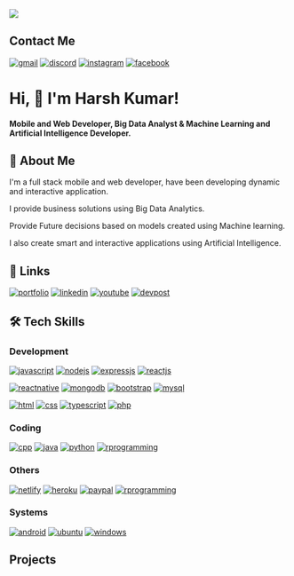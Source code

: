 
<img src="https://w0.peakpx.com/wallpaper/19/380/HD-wallpaper-code-once-code-developer-life-simple-tip.jpg"/>

## Contact Me

[![gmail](https://img.shields.io/badge/Gmail-D14836?style=for-the-badge&logo=gmail&logoColor=white)](mailto:harshkumar093@gmail.com)
[![discord](https://img.shields.io/badge/Discord-7289DA?style=for-the-badge&logo=discord&logoColor=white)](https://discord.gg/kSncXUxY48)
[![instagram](https://img.shields.io/badge/Instagram-E4405F?style=for-the-badge&logo=instagram&logoColor=white)](https://www.instagram.com/javascriptextreme/)
[![facebook](https://img.shields.io/badge/Facebook-1877F2?style=for-the-badge&logo=facebook&logoColor=white)](https://www.facebook.com/groups/2945235602398956)

# Hi, 👋 I'm Harsh Kumar!
#### Mobile and Web Developer, Big Data Analyst & Machine Learning and Artificial Intelligence Developer.


## 🚀 About Me
I'm a full stack mobile and web developer, have been developing dynamic and interactive application.

I provide business solutions using Big Data Analytics.

Provide Future decisions based on models created using Machine learning. 

I also create smart and interactive applications using Artificial Intelligence.


## 🔗 Links
[![portfolio](https://img.shields.io/badge/my_portfolio-FFF?style=for-the-badge&logo=ko-fi&logoColor=black)](https://harshkumar-portfolio.herokuapp.com/)
[![linkedin](https://img.shields.io/badge/linkedin-0A66C2?style=for-the-badge&logo=linkedin&logoColor=white)](https://www.linkedin.com/in/harsh-kumar-48a851196/)
[![youtube](https://img.shields.io/badge/YouTube-FF0000?style=for-the-badge&logo=youtube&logoColor=white)](https://www.youtube.com/channel/UCV0FcHjaMSBt8rMfOwEFNgQ)
[![devpost](https://badges.devpost-shields.com/get-badge?name=*&id=project-id&type=big-logo&style=flat-square)](https://devpost.com/harshkumar093?ref_content=user-portfolio&ref_feature=portfolio&ref_medium=global-nav)


## 🛠 Tech Skills
### **Development**
[![javascript](https://img.shields.io/badge/JavaScript-323330?style=for-the-badge&logo=javascript&logoColor=F7DF1E)](https://www.javascript.com/)
[![nodejs](https://img.shields.io/badge/Node.js-43853D?style=for-the-badge&logo=node.js&logoColor=white)](https://nodejs.org/en/)
[![expressjs](https://img.shields.io/badge/Express.js-404D59?style=for-the-badge)](https://expressjs.com/)
[![reactjs](https://img.shields.io/badge/React-20232A?style=for-the-badge&logo=react&logoColor=61DAFB)](https://reactjs.org/)


[![reactnative](https://img.shields.io/badge/React_Native-20232A?style=for-the-badge&logo=react&logoColor=61DAFB)](https://reactnative.dev/)
[![mongodb](https://img.shields.io/badge/MongoDB-4EA94B?style=for-the-badge&logo=mongodb&logoColor=white)](https://www.mongodb.com/)
[![bootstrap](https://img.shields.io/badge/Bootstrap-563D7C?style=for-the-badge&logo=bootstrap&logoColor=white)](https://getbootstrap.com/)
[![mysql](https://img.shields.io/badge/MySQL-00000F?style=for-the-badge&logo=mysql&logoColor=white)](https://www.mysql.com/)


[![html](https://img.shields.io/badge/HTML5-E34F26?style=for-the-badge&logo=html5&logoColor=white)](https://www.w3schools.com/html/)
[![css](https://img.shields.io/badge/CSS3-1572B6?style=for-the-badge&logo=css3&logoColor=white)](https://developer.mozilla.org/en-US/docs/Web/CSS)
[![typescript](https://img.shields.io/badge/TypeScript-007ACC?style=for-the-badge&logo=typescript&logoColor=white)](https://www.typescriptlang.org/)
[![php](https://img.shields.io/badge/PHP-777BB4?style=for-the-badge&logo=php&logoColor=white)](https://www.php.net/)

### **Coding** 
[![cpp](https://img.shields.io/badge/C%2B%2B-00599C?style=for-the-badge&logo=c%2B%2B&logoColor=white)](https://www.cplusplus.com/)
[![java](https://img.shields.io/badge/Java-ED8B00?style=for-the-badge&logo=java&logoColor=white)](https://www.java.com/en/)
[![python](https://img.shields.io/badge/Python-14354C?style=for-the-badge&logo=python&logoColor=white)](https://www.python.org/)
[![rprogramming](https://img.shields.io/badge/R-276DC3?style=for-the-badge&logo=r&logoColor=white)](https://www.tutorialspoint.com/r/index.htm)

### **Others**
[![netlify](https://img.shields.io/badge/Netlify-00C7B7?style=for-the-badge&logo=netlify&logoColor=white)](https://www.netlify.com/)
[![heroku](https://img.shields.io/badge/Heroku-430098?style=for-the-badge&logo=heroku&logoColor=white)](https://www.heroku.com)
[![paypal](https://img.shields.io/badge/PayPal-00457C?style=for-the-badge&logo=paypal&logoColor=white)](https://www.paypal.com/in/webapps/mpp/home?kid=p39982204948)
[![rprogramming](https://img.shields.io/badge/R-276DC3?style=for-the-badge&logo=r&logoColor=white)](https://www.tutorialspoint.com/r/index.htm)

### **Systems**
[![android](https://img.shields.io/badge/Android-3DDC84?style=for-the-badge&logo=android&logoColor=white)](https://docs.microsoft.com/en-us/windows/dev-environment/javascript/react-native-for-android#:~:text=on%20Android%20devices.-,Overview,an%20understanding%20of%20JavaScript%20fundamentals.)
[![ubuntu](https://img.shields.io/badge/Ubuntu-E95420?style=for-the-badge&logo=ubuntu&logoColor=white)](https://ubuntu.com/)
[![windows](https://img.shields.io/badge/Windows-0078D6?style=for-the-badge&logo=windows&logoColor=white)](https://www.microsoft.com/en-in/windows)



## Projects

